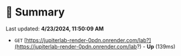 # 📖 Summary
Last updated: **4/23/2024, 11:50:09 AM**

- `GET` [https://jupiterlab-render-0pdn.onrender.com/lab?](https://jupiterlab-render-0pdn.onrender.com/lab?) - **Up** (139ms)

